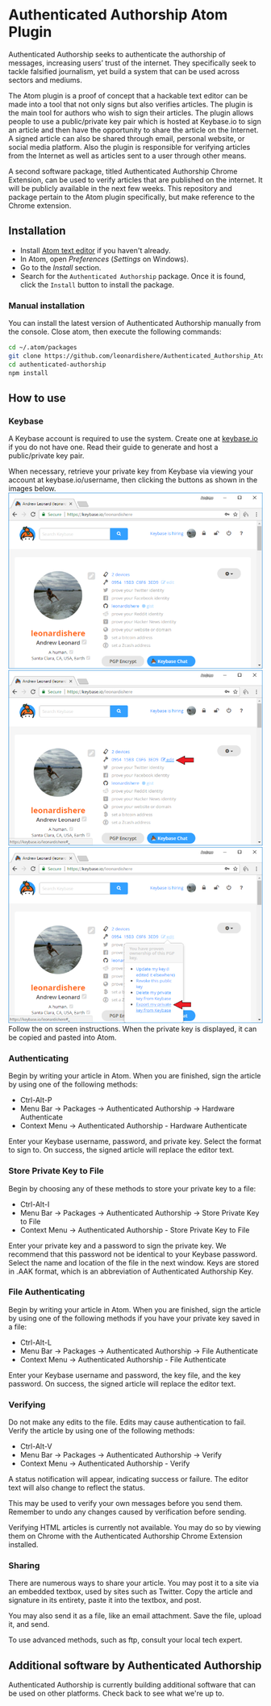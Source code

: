 # Authenticated Authorship Atom Plugin

Authenticated Authorship seeks to authenticate the authorship of messages, increasing users’ trust of the internet. They specifically seek to tackle falsified journalism, yet build a system that can be used across sectors and mediums.

The Atom plugin is a proof of concept that a hackable text editor can be made into a tool that not only signs but also verifies articles. The plugin is the main tool for authors who wish to sign their articles. The plugin allows people to use a public/private key pair which is hosted at Keybase.io to sign an article and then have the opportunity to share the article on the Internet. A signed article can also be shared through email, personal website, or social media platform. Also the plugin is responsible for verifying articles from the Internet as well as articles sent to a user through other means.

A second software package, titled Authenticated Authorship Chrome Extension, can be used to verify articles that are published on the internet. It will be publicly available in the next few weeks. This repository and package pertain to the Atom plugin specifically, but make reference to the Chrome extension.

## Installation

* Install [Atom text editor](https://atom.io/) if you haven't already.   
* In Atom, open *Preferences* (*Settings* on Windows).
* Go to the *Install* section.
* Search for the `Authenticated Authorship` package. Once it is found, click the `Install` button to install the package.

### Manual installation

You can install the latest version of Authenticated Authorship manually from the console. Close atom, then execute the following commands:

```bash
cd ~/.atom/packages
git clone https://github.com/leonardishere/Authenticated_Authorship_Atom_Plugin.git
cd authenticated-authorship
npm install
```

## How to use

### Keybase

A Keybase account is required to use the system. Create one at [keybase.io](keybase.io) if you do not have one. Read their guide to generate and host a public/private key pair.

When necessary, retrieve your private key from Keybase via viewing your account at keybase.io/username, then clicking the buttons as shown in the images below.
<img src="https://raw.githubusercontent.com/leonardishere/Authenticated_Authorship_Atom_Plugin/9ea129d/img/keybase%20private%20key%20screenshot%201.PNG" alt="keybase private key screenshot 1">
<img src="https://raw.githubusercontent.com/leonardishere/Authenticated_Authorship_Atom_Plugin/9ea129d/img/keybase%20private%20key%20screenshot%202.PNG" alt="keybase private key screenshot 2">
<img src="https://raw.githubusercontent.com/leonardishere/Authenticated_Authorship_Atom_Plugin/9ea129d/img/keybase%20private%20key%20screenshot%203.PNG" alt="keybase private key screenshot 3">
Follow the on screen instructions. When the private key is displayed, it can be copied and pasted into Atom.



### Authenticating

Begin by writing your article in Atom. When you are finished, sign the article by using one of the following methods:  
* Ctrl-Alt-P
* Menu Bar -> Packages -> Authenticated Authorship -> Hardware Authenticate
* Context Menu -> Authenticated Authorship - Hardware Authenticate

Enter your Keybase username, password, and private key. Select the format to sign to. On success, the signed article will replace the editor text.

### Store Private Key to File

Begin by choosing any of these methods to store your private key to a file:  
* Ctrl-Alt-I
* Menu Bar -> Packages -> Authenticated Authorship -> Store Private Key to File
* Context Menu -> Authenticated Authorship - Store Private Key to File

Enter your private key and a password to sign the private key. We recommend that this password not be identical to your Keybase password. Select the name and location of the file in the next window. Keys are stored in .AAK format, which is an abbreviation of Authenticated Authorship Key.

### File Authenticating

Begin by writing your article in Atom. When you are finished, sign the article by using one of the following methods if you have your private key saved in a file:  
* Ctrl-Alt-L
* Menu Bar -> Packages -> Authenticated Authorship -> File Authenticate
* Context Menu -> Authenticated Authorship - File Authenticate

Enter your Keybase username and password, the key file, and the key password. On success, the signed article will replace the editor text.

### Verifying

Do not make any edits to the file. Edits may cause authentication to fail. Verify the article by using one of the following methods:
* Ctrl-Alt-V
* Menu Bar -> Packages -> Authenticated Authorship -> Verify
* Context Menu -> Authenticated Authorship - Verify

A status notification will appear, indicating success or failure. The editor text will also change to reflect the status.

This may be used to verify your own messages before you send them. Remember to undo any changes caused by verification before sending.

Verifying HTML articles is currently not available. You may do so by viewing them on Chrome with the Authenticated Authorship Chrome Extension installed.

### Sharing

There are numerous ways to share your article. You may post it to a site via an embedded textbox, used by sites such as Twitter. Copy the article and signature in its entirety, paste it into the textbox, and post.

You may also send it as a file, like an email attachment. Save the file, upload it, and send.

To use advanced methods, such as ftp, consult your local tech expert.

## Additional software by Authenticated Authorship

Authenticated Authorship is currently building additional software that can be used on other platforms. Check back to see what we're up to.
